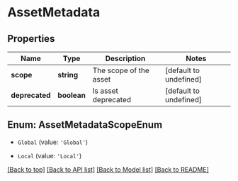 # AssetMetadata

## Properties

|Name | Type | Description | Notes|
|------------ | ------------- | ------------- | -------------|
|**scope** | **string** | The scope of the asset | [default to undefined]|
|**deprecated** | **boolean** | Is asset deprecated | [default to undefined]|


## Enum: AssetMetadataScopeEnum


* `Global` (value: `'Global'`)

* `Local` (value: `'Local'`)





[[Back to top]](#) [[Back to API list]](../../README.md#documentation-for-api-endpoints) [[Back to Model list]](../../README.md#documentation-for-models) [[Back to README]](../../README.md)
